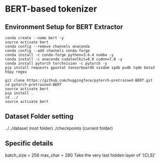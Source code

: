 # BERT-based tokenizer

## Environment Setup for BERT Extractor
```
conda create --name bert -y
source activate bert
conda config --remove channels anaconda
conda config --add channels conda-forge
conda install -c conda-forge python=3.6.4 numba -y
conda install -c anaconda cudatoolkit=8.0 cudnn=7.0 -y
conda install pytorch torchvision -c pytorch -y
pip install requests gpustat tensorboardX visdom ipdb pudb tqdm boto3 h5py regex

git clone https://github.com/huggingface/pytorch-pretrained-BERT.git
cd pytorch-pretrained-BERT
source activate bert
pip install .
cd ../
source activate bert
```

## Dataset Folder setting
../../dataset (root folder)
./checkpoints (current folder)


## Specific details
batch_size = 256
max_char = 280
Take the very last hidden layer of '[CLS]'
